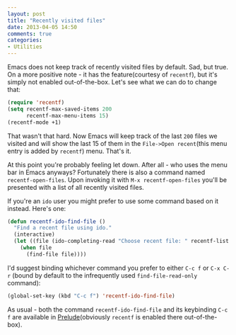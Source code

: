 ```yaml
---
layout: post
title: "Recently visited files"
date: 2013-04-05 14:50
comments: true
categories:
- Utilities
---
```


Emacs does not keep track of recently visited files by default. Sad,
but true.  On a more positive note - it has the feature(courtesy of
`recentf`), but it's simply not enabled out-of-the-box. Let's see what
we can do to change that:

``` cl
(require 'recentf)
(setq recentf-max-saved-items 200
      recentf-max-menu-items 15)
(recentf-mode +1)
```

That wasn't that hard. Now Emacs will keep track of the last `200`
files we visited and will show the last 15 of them in the `File->Open
recent`(this menu entry is added by `recentf`) menu. That's it.

At this point you're probably feeling let down. After all - who uses
the menu bar in Emacs anyways? Fortunately there is also a command
named `recentf-open-files`.  Upon invoking it with `M-x
recentf-open-files` you'll be presented with a list of all recently
visited files.

If you're an `ido` user you might prefer to use some command based on
it instead. Here's one:

``` cl
(defun recentf-ido-find-file ()
  "Find a recent file using ido."
  (interactive)
  (let ((file (ido-completing-read "Choose recent file: " recentf-list nil t)))
    (when file
      (find-file file))))
```

I'd suggest binding whichever command you prefer to either `C-c f` or
`C-x C-r` (bound by default to the infrequently used
`find-file-read-only` command):

``` cl
(global-set-key (kbd "C-c f") 'recentf-ido-find-file)
```

As usual - both the command `recentf-ido-find-file` and its keybinding
`C-c f` are available in
[Prelude](https://github.com/bbatsov/prelude)(obviously `recentf` is
enabled there out-of-the-box).
